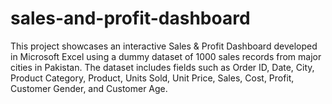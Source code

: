 # sales-and-profit-dashboard
This project showcases an interactive Sales &amp; Profit Dashboard developed in Microsoft Excel using a dummy dataset of 1000 sales records from major cities in Pakistan. The dataset includes fields such as Order ID, Date, City, Product Category, Product, Units Sold, Unit Price, Sales, Cost, Profit, Customer Gender, and Customer Age. 

